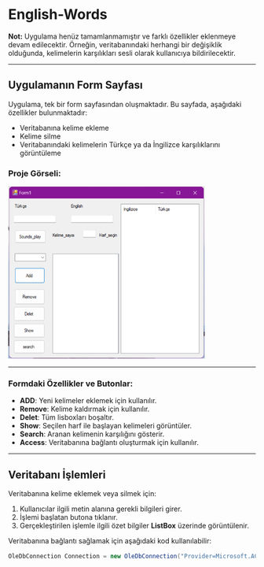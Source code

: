 # English-Words

**Not:** Uygulama henüz tamamlanmamıştır ve farklı özellikler eklenmeye devam edilecektir. Örneğin, veritabanındaki herhangi bir değişiklik olduğunda, kelimelerin karşılıkları sesli olarak kullanıcıya bildirilecektir.

---

## Uygulamanın Form Sayfası

Uygulama, tek bir form sayfasından oluşmaktadır. Bu sayfada, aşağıdaki özellikler bulunmaktadır:
- Veritabanına kelime ekleme
- Kelime silme
- Veritabanındaki kelimelerin Türkçe ya da İngilizce karşılıklarını görüntüleme

### Proje Görseli:
<img src="English words.png" alt="Proje Görseli" width="400" height="350"/>

---

### Formdaki Özellikler ve Butonlar:

- **ADD**: Yeni kelimeler eklemek için kullanılır.
- **Remove**: Kelime kaldırmak için kullanılır.
- **Delet**: Tüm lisboxları boşaltır.
- **Show**: Seçilen harf ile başlayan kelimeleri görüntüler.
- **Search**: Aranan kelimenin karşılığını gösterir.
- **Access**: Veritabanına bağlantı oluşturmak için kullanılır.

---

## Veritabanı İşlemleri

Veritabanına kelime eklemek veya silmek için:
1. Kullanıcılar ilgili metin alanına gerekli bilgileri girer.
2. İşlemi başlatan butona tıklanır.
3. Gerçekleştirilen işlemle ilgili özet bilgiler **ListBox** üzerinde görüntülenir.

Veritabanına bağlantı sağlamak için aşağıdaki kod kullanılabilir:

```csharp
OleDbConnection Connection = new OleDbConnection("Provider=Microsoft.ACE.OLEDB.12.0;Data Source=C:Data.accdb");
